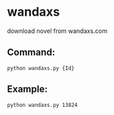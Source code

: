 # wandaxs

download novel from wandaxs.com

## Command: 
```
python wandaxs.py {Id}
```

## Example:
```
python wandaxs.py 13824
```



